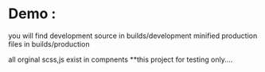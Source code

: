 # Demo : 
you will find development source in builds/development
minified production files in builds/production

all orginal scss,js exist in compnents
**this project for testing only....
